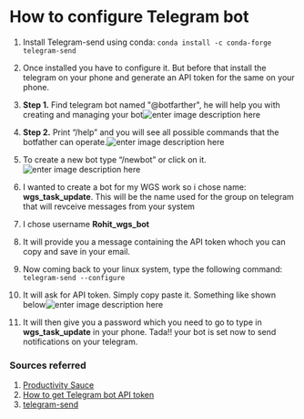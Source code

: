 # How to configure Telegram bot
1. Install Telegram-send using conda: `conda install -c conda-forge telegram-send`
2. Once installed you have to configure it. But before that install the telegram on your phone and generate an API token for the same on your phone.
3. **Step 1.** Find telegram bot named "@botfarther", he will help you with creating and managing your bot![enter image description here](https://www.siteguarding.com/images/telegram_1.png)

4. **Step 2.** Print “/help” and you will see all possible commands that the botfather can operate.![enter image description here](https://www.siteguarding.com/images/telegram_2.png)
5. To create a new bot type “/newbot” or click on it.![enter image description here](https://www.siteguarding.com/images/telegram_3.png)
6. I wanted to create a bot for my WGS work so i chose name: **wgs_task_update**. This will be the name used for the group on telegram that will revceive messages from your system
7. I chose username **Rohit_wgs_bot**
8. It will provide you a message containing the API token whoch you can copy and save in your email.
9. Now coming back to your linux system, type the following command: `telegram-send --configure`
10. It will ask for API token. Simply copy paste it. Something like shown below![enter image description here](https://www.linux-magazine.com/var/linux_magazin/storage/images/media/linux-magazine-eng-us/images/telegram-send/675315-1-eng-US/telegram-send_reference.png) 
11. It will then give you a password which you need to go to type in **wgs_task_update** in your phone. Tada!! your bot is set now to send notifications on your telegram.

### Sources referred
1. [Productivity Sauce](https://www.linux-magazine.com/Online/Blogs/Productivity-Sauce/Push-Messages-from-the-Command-Line-to-Telegram#:~:text=Once%20you%27ve%20done%20that,%22O%20Hai%20World%22%20command.)
2. [How to get Telegram bot API token](https://www.siteguarding.com/en/how-to-get-telegram-bot-api-token)
3.  [telegram-send](https://github.com/rahiel/telegram-send#how-to-send-the-same-message-to-multiple-users)

